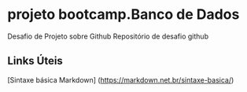 # projeto bootcamp.Banco de Dados
Desafio de Projeto sobre Github
Repositório de desafio github
## Links Úteis
[Sintaxe básica Markdown] (https://markdown.net.br/sintaxe-basica/)
